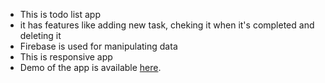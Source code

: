 - This is todo list app
- it has features like adding new task, cheking it when it's completed and deleting it
- Firebase is used for manipulating data
- This is responsive app
- Demo of the app is available [here](https://todo-list-4yt8uj7a7-josipavidulic.vercel.app/).
